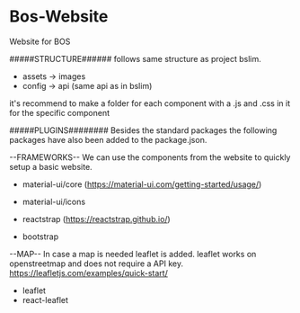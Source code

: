 # Bos-Website
Website for BOS

#####STRUCTURE######
follows same structure as project bslim.

 * assets -> images
 * config -> api (same api as in bslim)

it's recommend to make a folder for each component with a .js and .css in it for the specific component



#####PLUGINS########
Besides the standard packages the following packages have also been added to the package.json.

--FRAMEWORKS--
We can use the components from the website to quickly setup a basic website.

  * material-ui/core (https://material-ui.com/getting-started/usage/)
  * material-ui/icons
  
  * reactstrap (https://reactstrap.github.io/)
  * bootstrap
  
--MAP--
In case a map is needed leaflet is added. leaflet works on openstreetmap and does not require a API key.
https://leafletjs.com/examples/quick-start/
 
  * leaflet
  * react-leaflet
